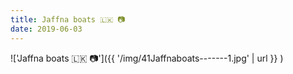 ```yaml
---
title: Jaffna boats 🇱🇰 📷
date: 2019-06-03
---
```


!['Jaffna boats 🇱🇰 📷']({{ '/img/41Jaffnaboats-------1.jpg' | url }} )
<br>
